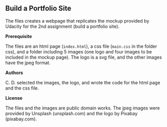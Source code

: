## Build a Portfolio Site

The files creates a webpage that replicates the mockup provided by Udacity for the 2nd assignment (build a portfolio site). 

**Prerequisite**

The files are an html page (```index.html```), a css file (```main.css``` in the folder css), and a folder including 5 images (one logo and four images to be included in the mockup page). The logo is a svg file, and the other images have the jpeg format.

**Authors**

C. D. selected the images, the logo, and wrote the code for the html page and the css file.

**License**

The files and the images are public domain works. The jpeg images were provided by Unsplash (unsplash.com) and the logo by Pixabay (pixabay.com).

